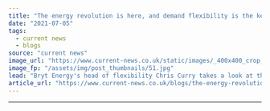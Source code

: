 ```yaml
---
title: "The energy revolution is here, and demand flexibility is the key"
date: "2021-07-05"
tags: 
  - current news
  - blogs
source: "current news"
image_url: "https://www.current-news.co.uk/static/images/_400x400_crop_center-center/Flexibility-image-credit-Bryt-Energy.jpg"
image_fp: "/assets/img/post_thumbnails/51.jpg"
lead: "Bryt Energy's head of flexibility Chris Curry takes a look at the value proposition of demand side response to Britain's increasingly distributed energy sector."
article_url: "https://www.current-news.co.uk/blogs/the-energy-revolution-is-here-and-demand-flexibility-is-the-key?utm_source=rss-feeds&utm_medium=rss&utm_campaign=rss"
---
```


---
